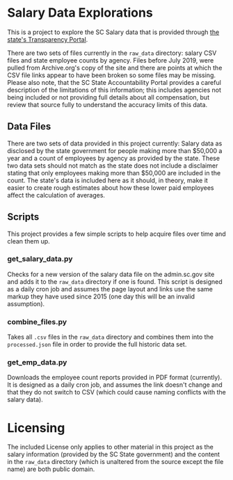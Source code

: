 # Salary Data Explorations

This is a project to explore the SC Salary data that is provided through [the state's Transparency Portal](https://www.admin.sc.gov/transparency/transparency-portal).

There are two sets of files currently in the `raw_data` directory: salary CSV files and state employee counts by agency. Files before July 2019, were pulled from Archive.org's copy of the site and there are points at which the CSV file links appear to have been broken so some files may be missing. Please also note, that the SC State Accountability Portal provides a careful description of the limitations of this information; this includes agencies not being included or not providing full details about all compensation, but review that source fully to understand the accuracy limits of this data.

## Data Files

There are two sets of data provided in this project currently: Salary data as disclosed by the state government for people making more than $50,000 a year and a count of employees by agency as provided by the state. These two data sets should not match as the state does not include a disclaimer stating that only employees making more than $50,000 are included in the count. The state's data is included here as it should, in theory, make it easier to create rough estimates about how these lower paid employees affect the calculation of averages.

## Scripts

This project provides a few simple scripts to help acquire files over time and clean them up.

### get_salary_data.py

Checks for a new version of the salary data file on the admin.sc.gov site and adds it to the `raw_data` directory if one is found. This script is designed as a daily cron job and assumes the page layout and links use the same markup they have used since 2015 (one day this will be an invalid assumption).

### combine_files.py

Takes all `.csv` files in the `raw_data` directory and combines them into the `processed.json` file in order to provide the full historic data set.

### get_emp_data.py

Downloads the employee count reports provided in PDF format (currently). It is designed as a daily cron job, and assumes the link doesn't change and that they do not switch to CSV (which could cause naming conflicts with the salary data).

# Licensing

The included License only applies to other material in this project as the salary information (provided by the SC State government) and the content in the `raw_data` directory (which is unaltered from the source except the file name) are both public domain.
